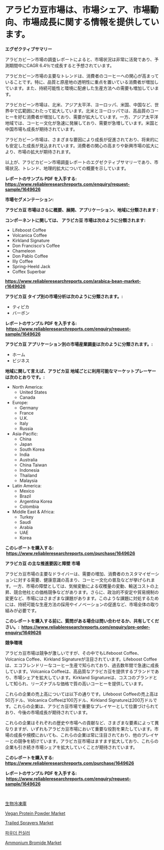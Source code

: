 <p><h1>アラビカ豆市場は、市場シェア、市場動向、市場成長に関する情報を提供しています。</h1></p><p><strong>エグゼクティブサマリー</strong></p>
<p><p>アラビカビーン市場の調査レポートによると、市場状況は非常に活発であり、予測期間中にCAGR 6.4％で成長すると予想されています。</p><p>アラビカビーン市場の主要なトレンドは、消費者のコーヒーへの関心が高まっていることです。特に、品質と原産地の透明性に重点を置いている消費者が増加しています。また、持続可能性と環境に配慮した生産方法への需要も増加しています。</p><p>アラビカビーン市場は、北米、アジア太平洋、ヨーロッパ、米国、中国など、世界中で広範囲にわたって拡大しています。北米とヨーロッパでは、高品質のコーヒーを好む消費者が増加しており、需要が拡大しています。一方、アジア太平洋地域では、コーヒー文化が急速に発展しており、需要が急増しています。米国と中国市場も成長が期待されています。</p><p>アラビカビーン市場は、さまざまな要因により成長が促進されており、将来的にも安定した成長が見込まれています。消費者の関心の高まりや新興市場の拡大により、市場の拡大が期待されます。</p><p>以上が、アラビカビーン市場調査レポートのエグゼクティブサマリーであり、市場状況、トレンド、地理的拡大についての概要を示しています。</p></p>
<p><strong>レポートのサンプル PDF を入手する: <a href="https://www.reliableresearchreports.com/enquiry/request-sample/1649626">https://www.reliableresearchreports.com/enquiry/request-sample/1649626</a></strong></p>
<p><strong>市場セグメンテーション:</strong></p>
<p><strong> アラビカ豆 市場はさらに概要、展開、アプリケーション、地域に分類されます :</strong></p>
<p><strong>コンポーネントに関しては、 アラビカ豆 市場は次のように分類されます: &nbsp;</strong></p>
<p><ul><li>Lifeboost Coffee</li><li>Volcanica Coffee</li><li>Kirkland Signature</li><li>Don Francisco's Coffee</li><li>Chameleon</li><li>Don Pablo Coffee</li><li>Illy Coffee</li><li>Spring-Heeld Jack</li><li>Coffex Superbar</li></ul></p>
<p><strong><a href="https://www.reliableresearchreports.com/arabica-bean-market-r1649626">https://www.reliableresearchreports.com/arabica-bean-market-r1649626</a></strong></p>
<p><strong> アラビカ豆 タイプ別の市場分析は次のように分類されます。:</strong></p>
<p><ul><li>ティピカ</li><li>バーボン</li></ul></p>
<p><strong>レポートのサンプル PDF を入手する: &nbsp;<a href="https://www.reliableresearchreports.com/enquiry/request-sample/1649626">https://www.reliableresearchreports.com/enquiry/request-sample/1649626</a></strong></p>
<p><strong> アラビカ豆 アプリケーション別の市場産業調査は次のように分類されます。:</strong></p>
<p><ul><li>ホーム</li><li>ビジネス</li></ul></p>
<p><strong>地域に関して言えば、アラビカ豆 地域ごとに利用可能なマーケットプレーヤーは次のとおりです。:</strong></p>
<p><ul>
    <li>
        North America:
        <ul>
            <li>United States</li>
            <li>Canada</li>
        </ul>
    </li>
    <li>
        Europe:
        <ul>
            <li>Germany</li>
            <li>France</li>
            <li>U.K.</li>
            <li>Italy</li>
            <li>Russia</li>
        </ul>
    </li>
    <li>
        Asia-Pacific:
        <ul>
            <li>China</li>
            <li>Japan</li>
            <li>South Korea</li>
            <li>India</li>
            <li>Australia</li>
            <li>China Taiwan</li>
            <li>Indonesia</li>
            <li>Thailand</li>
            <li>Malaysia</li>
        </ul>
    </li>
    <li>
        Latin America:
        <ul>
            <li>Mexico</li>
            <li>Brazil</li>
            <li>Argentina Korea</li>
            <li>Colombia</li>
        </ul>
    </li>
    <li>
        Middle East & Africa:
        <ul>
            <li>Turkey</li>
            <li>Saudi</li>
            <li>Arabia</li>
            <li>UAE</li>
            <li>Korea</li>
        </ul>
    </li>
    </ul></p>
<p><strong>このレポートを購入する: &nbsp;<a href="https://www.reliableresearchreports.com/purchase/1649626">https://www.reliableresearchreports.com/purchase/1649626</a></strong></p>
<p><strong>アラビカ豆 の主な推進要因と障壁 市場</strong></p>
<p><p>アラビカ豆市場の主要なドライバーは、需要の増加、消費者のカスタマイゼーションに対する需要、健康意識の高まり、コーヒー文化の普及などが挙げられます。一方、市場の障壁としては、気候変動による収穫量の変動、輸送コストの上昇、競合他社との価格競争などがあります。さらに、政治的不安定や貿易規制の変更など、市場にはさまざまな課題があります。このような課題に対処するためには、持続可能な生産方法の採用やイノベーションの促進など、市場全体の取り組みが必要です。</p></p>
<p><strong>このレポートを購入する前に、質問がある場合は問い合わせるか、共有してください。:&nbsp; <a href="https://www.reliableresearchreports.com/enquiry/pre-order-enquiry/1649626">https://www.reliableresearchreports.com/enquiry/pre-order-enquiry/1649626</a></strong></p>
<p><strong>競争環境</strong></p>
<p><p>アラビカ豆市場は競争が激しいですが、その中でもLifeboost Coffee、Volcanica Coffee、Kirkland Signatureが注目されています。Lifeboost Coffeeは、エコフレンドリーなコーヒー生産で知られており、過去数年間で急速に成長しています。Volcanica Coffeeは、高品質なアラビカ豆を提供するブランドであり、市場シェアを拡大しています。Kirkland Signatureは、コスコのブランドとして知られ、リーズナブルな価格で質の高いコーヒーを提供しています。</p><p>これらの企業の売上高については以下の通りです。Lifeboost Coffeeの売上高は50万ドル、Volcanica Coffeeは100万ドル、Kirkland Signatureは200万ドルです。これらの企業は、アラビカ豆市場で重要なプレイヤーとして位置づけられており、今後の市場成長が期待されています。</p><p>これらの企業はそれぞれの歴史や市場への貢献など、さまざまな要素によって異なりますが、いずれもアラビカ豆市場において重要な役割を果たしています。市場の成長や規模においても、これらの企業は常に注目されており、他のプレイヤーとの競争を続けています。アラビカ豆市場はますます拡大しており、これらの企業も引き続き市場シェアを拡大していくことが期待されています。</p></p>
<p><strong>このレポートを購入する: &nbsp; <a href="https://www.reliableresearchreports.com/purchase/1649626">https://www.reliableresearchreports.com/purchase/1649626</a></strong></p>
<p><strong>レポートのサンプル PDF を入手する: &nbsp;<a href="https://www.reliableresearchreports.com/enquiry/request-sample/1649626">https://www.reliableresearchreports.com/enquiry/request-sample/1649626</a></strong><strong></strong></p>
<p>&nbsp;</p>
<p><p><a href="https://github.com/ReganWisoky2023/Market-Research-Report-List-1/blob/main/476896928685.md">生物冷凍庫</a></p><p><a href="https://simplistic-meeting-7ee.notion.site/Vegan-Protein-Powder-Market-The-Key-To-Successful-Business-Strategy-Forecast-Till-2031-0028bfecfafa42f7a78e3ee3b05418f6">Vegan Protein Powder Market</a></p><p><a href="https://github.com/provorikovar/Market-Research-Report-List-4/blob/main/trailed-sprayers-market.md">Trailed Sprayers Market</a></p><p><a href="https://github.com/oajzkywllm460/Market-Research-Report-List-1/blob/main/259224426254.md">파우더 컨실러</a></p><p><a href="https://issuu.com/reportprime-2/docs/ammonium-bromide-market-size-2030.pptx">Ammonium Bromide Market</a></p></p>